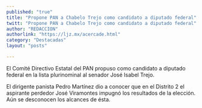 ```yaml
---
published: "true"
title: "Propone PAN a Chabelo Trejo como candidato a diputado federal"
twitt: "Propone PAN a Chabelo Trejo como candidato a diputado federal"
author: "REDACCION"
authorlink: "https://ljz.mx/acercade.html"
category: "Destacadas"
layout: "posts"

---
```



  El Comité Directivo Estatal del PAN propuso como candidato a diputado federal en la lista plurinominal al senador José Isabel Trejo.



  El dirigente panista Pedro Martínez dio a conocer que en el Distrito 2 el aspirante perdedor José Viramontes impugnó los resultados de la elección. Aún se desconocen los alcances de ésta.

